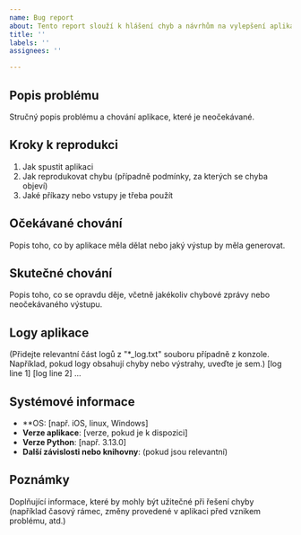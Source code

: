 ```yaml
---
name: Bug report
about: Tento report slouží k hlášení chyb a návrhům na vylepšení aplikace.
title: ''
labels: ''
assignees: ''

---
```


## Popis problému

Stručný popis problému a chování aplikace, které je neočekávané.

## Kroky k reprodukci

1. Jak spustit aplikaci
2. Jak reprodukovat chybu (případně podmínky, za kterých se chyba objeví)
3. Jaké příkazy nebo vstupy je třeba použít

## Očekávané chování

Popis toho, co by aplikace měla dělat nebo jaký výstup by měla generovat.

## Skutečné chování

Popis toho, co se opravdu děje, včetně jakékoliv chybové zprávy nebo neočekávaného výstupu.

## Logy aplikace

(Přidejte relevantní část logů z "*_log.txt" souboru případně z konzole. Například, pokud logy obsahují chyby nebo výstrahy, uveďte je sem.)
[log line 1]
[log line 2] ...

## Systémové informace

- **OS: [např. iOS, linux, Windows]
- **Verze aplikace**: [verze, pokud je k dispozici]
- **Verze Python**: [např. 3.13.0]
- **Další závislosti nebo knihovny**: (pokud jsou relevantní)

## Poznámky

Doplňující informace, které by mohly být užitečné při řešení chyby (například časový rámec, změny provedené v aplikaci před vznikem problému, atd.)
